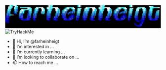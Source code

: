 <img src="https://github.com/farheinheigt/farheinheigt/blob/main/WAB_LOGO_MAKER_1655499050090.png" alt=";)">

<img src="https://tryhackme-badges.s3.amazonaws.com/FARHEINHEIGT.png" alt="TryHackMe">


- 👋 Hi, I’m @farheinheigt
- 👀 I’m interested in ...
- 🌱 I’m currently learning ...
- 💞️ I’m looking to collaborate on ...
- 📫 How to reach me ...

<!---
farheinheigt/farheinheigt is a ✨ special ✨ repository because its `README.md` (this file) appears on your GitHub profile.
You can click the Preview link to take a look at your changes.
--->
